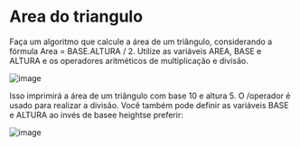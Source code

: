 # Area do triangulo

Faça um algoritmo que calcule a área de um triângulo, considerando a fórmula Area = BASE.ALTURA / 2.
 Utilize as variáveis AREA, BASE e ALTURA e os operadores aritméticos de multiplicação e divisão.

![image](https://user-images.githubusercontent.com/34645647/209006750-f8c7d024-fe60-408e-accf-7a4156a2c5d7.png)


Isso imprimirá a área de um triângulo com base 10 e altura 5. O /operador é usado para realizar a divisão.
Você também pode definir as variáveis BASE e ALTURA ao invés de basee heightse preferir:

![image](https://user-images.githubusercontent.com/34645647/209007074-8b6af6a4-3ca6-4c44-a0be-f9d7abf5cc1e.png)
